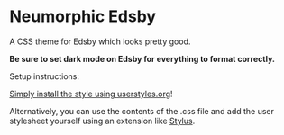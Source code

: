 # Neumorphic Edsby

A CSS theme for Edsby which looks pretty good.

**Be sure to set dark mode on Edsby for everything to format correctly.**

Setup instructions:

[Simply install the style using userstyles.org](https://userstyles.org/styles/263131/neumorphic-edsby)!

Alternatively, you can use the contents of the .css file and add the user stylesheet yourself using an extension like [Stylus](https://chromewebstore.google.com/detail/stylus/clngdbkpkpeebahjckkjfobafhncgmne).

